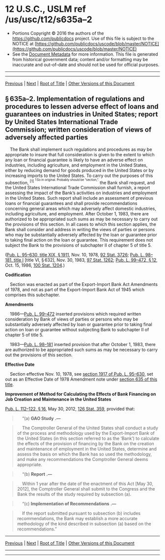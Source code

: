 ---
---

# 12 U.S.C., USLM ref /us/usc/t12/s635a–2

* Portions Copyright © 2016 the authors of the https://github.com/publicdocs project.
  Use of this file is subject to the NOTICE at [https://github.com/publicdocs/uscode/blob/master/NOTICE](https://github.com/publicdocs/uscode/blob/master/NOTICE)
* See the [Document Metadata](././../../../../..//README.md) for more information.
  This file is generated from historical government data; content and/or formatting may be inaccurate and out-of-date and should not be used for official purposes.

----------
----------

[Previous](./../../../../..//us/usc/t12/ch6A/schI/m__us_usc_t12_s635a–1.md) | [Next](./../../../../..//us/usc/t12/ch6A/schI/m__us_usc_t12_s635a–3.md) | [Root of Title](./../../../../../) | [Other Versions of this Document](https://publicdocs.github.io/go/links?ns=uslm&ref=%2Fus%2Fusc%2Ft12%2Fs635a%E2%80%932)

## § 635a–2. Implementation of regulations and procedures to lessen adverse effect of loans and guarantees on industries in United States; report by United States International Trade Commission; written consideration of views of adversely affected parties

    The Bank shall implement such regulations and procedures as may be appropriate to insure that full consideration is given to the extent to which any loan or financial guarantee is likely to have an adverse effect on industries, including agriculture, and employment in the United States, either by reducing demand for goods produced in the United States or by increasing imports to the United States. To carry out the purposes of this subsection, <sup>\[1\]</sup>  <sup><sup> 1 So in original. Probably should be “section,”. </sup></sup>  the Bank shall request, and the United States International Trade Commission shall furnish, a report assessing the impact of the Bank’s activities on industries and employment in the United States. Such report shall include an assessment of previous loans or financial guarantees and shall provide recommendations concerning general areas which may adversely affect domestic industries, including agriculture, and employment. After October 1, 1983, there are authorized to be appropriated such sums as may be necessary to carry out the provisions of this section. In all cases to which this section applies, the Bank shall consider and address in writing the views of parties or persons who may be substantially adversely affected by the loan or guarantee prior to taking final action on the loan or guarantee. This requirement does not subject the Bank to the provisions of subchapter II of chapter 5 of title 5.

([Pub. L. 95–630, title XIX, § 1911][/us/pl/95/630/s1911], Nov. 10, 1978, [92 Stat. 3726][/us/stat/92/3726]; [Pub. L. 98–181, title I][/us/pl/98/181] \[title VI, § 632\], Nov. 30, 1983, [97 Stat. 1262][/us/stat/97/1262]; [Pub. L. 99–472, § 12][/us/pl/99/472/s12], Oct. 15, 1986, [100 Stat. 1204][/us/stat/100/1204].)

 __Codification__ 

    Section was enacted as part of the Export-Import Bank Act Amendments of 1978, and not as part of the Export-Import Bank Act of 1945 which comprises this subchapter.

 __Amendments__ 

    1986—[Pub. L. 99–472][/us/pl/99/472] inserted provisions which required written consideration by Bank of views of parties or persons who may be substantially adversely affected by loan or guarantee prior to taking final action on loan or guarantee without subjecting Bank to subchapter II of chapter 5 of title 5.

    1983—[Pub. L. 98–181][/us/pl/98/181] inserted provision that after October 1, 1983, there are authorized to be appropriated such sums as may be necessary to carry out the provisions of this section.

 __Effective Date__ 

    Section effective Nov. 10, 1978, see [section 1917 of Pub. L. 95–630][/us/pl/95/630/s1917], set out as an Effective Date of 1978 Amendment note under [section 635 of this title][/us/usc/t12/s635].

 __Improvement of Method for Calculating the Effects of Bank Financing on Job Creation and Maintenance in the United States__ 

[Pub. L. 112–122, § 16][/us/pl/112/122/s16], May 30, 2012, [126 Stat. 359][/us/stat/126/359], provided that:

>     “(a)  __GAO Study__  __.—__ 

>     The Comptroller General of the United States shall conduct a study of the process and methodology used by the Export-Import Bank of the United States (in this section referred to as the ‘Bank’) to calculate the effects of the provision of financing by the Bank on the creation and maintenance of employment in the United States, determine and assess the basis on which the Bank has so used the methodology, and make any recommendations the Comptroller General deems appropriate.

>     “(b)  __Report__  __.—__ 

>     Within 1 year after the date of the enactment of this Act \[May 30, 2012\], the Comptroller General shall submit to the Congress and the Bank the results of the study required by subsection (a).

>     “(c)  __Implementation of Recommendations__  __.—__ 

>     If the report submitted pursuant to subsection (b) includes recommendations, the Bank may establish a more accurate methodology of the kind described in subsection (a) based on the recommendations.”

----------

[Previous](./../../../../..//us/usc/t12/ch6A/schI/m__us_usc_t12_s635a–1.md) | [Next](./../../../../..//us/usc/t12/ch6A/schI/m__us_usc_t12_s635a–3.md) | [Root of Title](./../../../../../) | [Other Versions of this Document](https://publicdocs.github.io/go/links?ns=uslm&ref=%2Fus%2Fusc%2Ft12%2Fs635a%E2%80%932)

----------
----------

[/us/pl/95/630/s1911]: https://publicdocs.github.io/go/links?ns=uslm&ref=%2Fus%2Fpl%2F95%2F630%2Fs1911
[/us/stat/92/3726]: https://publicdocs.github.io/go/links?ns=uslm&ref=%2Fus%2Fstat%2F92%2F3726
[/us/pl/98/181]: https://publicdocs.github.io/go/links?ns=uslm&ref=%2Fus%2Fpl%2F98%2F181
[/us/stat/97/1262]: https://publicdocs.github.io/go/links?ns=uslm&ref=%2Fus%2Fstat%2F97%2F1262
[/us/pl/99/472/s12]: https://publicdocs.github.io/go/links?ns=uslm&ref=%2Fus%2Fpl%2F99%2F472%2Fs12
[/us/stat/100/1204]: https://publicdocs.github.io/go/links?ns=uslm&ref=%2Fus%2Fstat%2F100%2F1204
[/us/pl/99/472]: https://publicdocs.github.io/go/links?ns=uslm&ref=%2Fus%2Fpl%2F99%2F472
[/us/pl/98/181]: https://publicdocs.github.io/go/links?ns=uslm&ref=%2Fus%2Fpl%2F98%2F181
[/us/pl/95/630/s1917]: https://publicdocs.github.io/go/links?ns=uslm&ref=%2Fus%2Fpl%2F95%2F630%2Fs1917
[/us/usc/t12/s635]: https://publicdocs.github.io/go/links?ns=uslm&ref=%2Fus%2Fusc%2Ft12%2Fs635
[/us/pl/112/122/s16]: https://publicdocs.github.io/go/links?ns=uslm&ref=%2Fus%2Fpl%2F112%2F122%2Fs16
[/us/stat/126/359]: https://publicdocs.github.io/go/links?ns=uslm&ref=%2Fus%2Fstat%2F126%2F359


